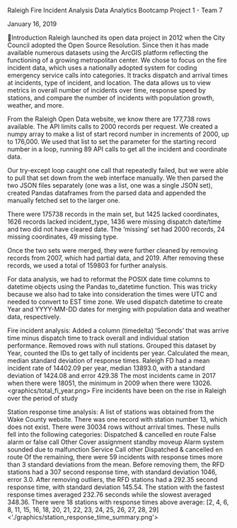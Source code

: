 Raleigh Fire Incident Analysis
Data Analytics Bootcamp Project 1 - Team 7

January 16, 2019


Introduction
Raleigh launched its open data project in 2012 when the City Council adopted the Open Source Resolution. Since then it has made available numerous datasets using the ArcGIS platform reflecting the functioning of a growing metropolitan center. We chose to focus on the fire incident data, which uses a nationally adopted system for coding emergency service calls into categories. It tracks dispatch and arrival times at incidents, type of incident, and location. The data allows us to view metrics in overall number of incidents over time, response speed by stations, and compare the number of incidents with population growth, weather, and more.

From the Raleigh Open Data website, we know there are 177,738 rows available. The API limits calls to 2000 records per request. We created a numpy array to make a list of start record number in increments of 2000, up to 176,000. We used that list to set the parameter for the starting record number in a loop, running 89 API calls to get all the incident and coordinate data.

Our try-except loop caught one call that repeatedly failed, but we were able to pull that set down from the web interface manually. We then parsed the two JSON files separately (one was a list, one was a single JSON set), created Pandas dataframes from the parsed data and appended the manually fetched set to the larger one.

There were 175738 records in the main set, but 1425 lacked coordinates, 1626 records lacked incident_type, 1436 were missing dispatch date/time and two did not have cleared date. The ‘missing’ set had 2000 records, 24 missing coordinates, 49 missing type.

Once the two sets were merged, they were further cleaned by removing records from 2007, which had partial data, and 2019. After removing these records, we used a total of 159803 for further analysis.

For data analysis, we had to reformat the POSIX date time columns to datetime objects using the Pandas to_datetime function. This was tricky because we also had to take into consideration the times were UTC and needed to convert to EST time zone. We used dispatch datetime to create Year and YYYY-MM-DD dates for merging with population data and weather data, respectively.

Fire incident analysis:
<Add per-type analyses>
Added a column (timedelta) ‘Seconds’ that was arrive time minus dispatch time to track overall and individual station performance.
Removed rows with null stations.
Grouped this dataset by Year, counted the IDs to get tally of incidents per year.
Calculated the mean, median standard deviation of response times. 
Raleigh FD had a mean incident rate of 14402.09 per year, median 13893.0, with a standard deviation of 1424.08 and error 429.38
The most incidents came in 2017 when there were 18051, the minimum in 2009 when there were 13026.
<graphics/total_fi_year.png>
Fire incidents have been on the rise in Raleigh over the period of study

Station response time analysis:
A list of stations was obtained from the Wake County website.
There was one record with station number 13, which does not exist.
There were 30034 rows without arrival times.
These nulls fell into the following categories:
Dispatched & cancelled en route
False alarm or false call Other
Cover assignment standby moveup
Alarm system sounded due to malfunction
Service Call other
Dispatched & cancelled en route
Of the remaining, there were 59 incidents with response times more than 3 standard deviations from the mean. 
Before removing them, the RFD stations had a 307 second response time, with standard deviation 1046, error 3.0.
After removing outliers, the RFD stations had a 292.35 second response time, with standard deviation 145.54.
The station with the fastest response times averaged 232.76 seconds while the slowest averaged 348.36.
There were 18 stations with response times above average: [2, 4, 6, 8, 11, 15, 16, 18, 20, 21, 22, 23, 24, 25, 26, 27, 28, 29]
<‘./graphics/station_response_time_summary.png'>

